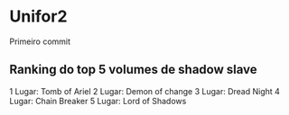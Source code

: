 # Unifor2
Primeiro commit
## Ranking do top 5 volumes de shadow slave
1 Lugar: Tomb of Ariel
2 Lugar: Demon of change
3 Lugar: Dread Night
4 Lugar: Chain Breaker
5 Lugar: Lord of Shadows